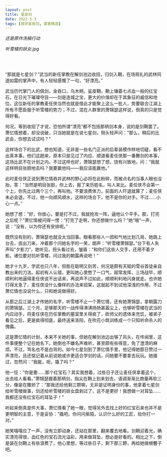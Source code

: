 ```yaml
---
layout: post
title: 星辰剑
date: 2022-5-3
tags: [我学星辰剑, 宴客精选]
---
```


*还是原作洗稿行动*

*听雪楼的妖女.jpg*

<br>
<br>


“那就是七星剑？”武当的新任掌教在解剑池边收招，归剑入鞘，在场观礼的武林同道如雷的掌声中，有人轻轻感慨了一句，“好漂亮。”

武当历代掌门人的佩剑，金吞口，乌木柄，鲨皮鞘，鞘上镶着七点血一般的红宝石，在日光下璀璨夺目——剑是连城之宝，更大的价值却在于其象征的威信和地位，这位新任的掌教麦任侠当然也就是借此才能聚上这么一批人，势要联合江湖上所有不愿臣服于听雪楼的势力；不过，混在人群里的萧锦瑟这样说，倒真的只是觉得好看。

何况，等到收招了才说，恐怕所谓“漂亮”都不包括那柄剑本身，说的是剑鞘罢了。萧忆情想着，却没说破，只当她就是在说七星剑，侧头轻声问：“那么，稍后的比武会，你想去试试吗？”

这样场合下的比武，想也知道，无非是一些名门正派的后辈装模作样地切磋，看不出真本事。他们这趟来，原本只是见过了内应、顺道看麦任侠那一番舞剑的本事，这场比武不在计划之内。不过这样也好，萧锦瑟想了想，饶有兴致地，问：“我就这样明目张胆地去吗？我要赢他吗——我应该能赢他。”

此时麦任侠正说到萧忆情吞并武林的野心必将在此粉碎，而被点名的当事人眼也没抬，答：“当然是明目张胆，你上去，报了来历姓名，叫人来比。麦任侠不会第一个上，你先比过两个三个，再叫他。不要浪费体力，前面的人吓退就算了；麦任侠未必会退，不过，他一向顺风顺水，这样的场合下，他不是你的对手。不过……小心一点。”

她想了想：“好，你放心，要是打不过，我就抢攻一阵，逼他认个平手。那，打完之后呢？”萧忆情被问得一愣：“打完了走啊，你还想做什么吗？”她“哦”一声，说：“没有，以为你还有安排呢。”

既然没有别的，萧锦瑟也就没太当回事。眼看那些人一团和气地比划几局，她跳上台去，拔出刀来，冲着那个问她名字的一笑，朗声：“听雪楼萧锦瑟。”台下有人失声叫“夕影刀”，她听见，扭头看过去，皱眉：“和你们这些人交手，还用不着夕影。诸位要对抗听雪楼，问过我的朝露再说吧！”

她才十九岁，学武也只八年，但胜在聪明又刻苦，何况是颇有天赋的雪谷首徒亲自教出来的刀法。起初有人认错，更叫她心里憋了一口气，超常发挥，三场战毕，顺顺利利地逼得麦任侠说不出话来，再说声不过如此，顺顺利利地闪身就走。也许她打得太急了，麦任侠没什么像样的办法来招架，这就起不到试他深浅的作用，不过萧忆情也没说什么，只和她说做得好。

从那之后江湖上才传她的名字，听雪楼不止一个萧忆情，还有她萧锦瑟，拿朝露刀的萧锦瑟。三个月，足够那天的一战传得沸沸扬扬甚嚣尘上，也够听雪楼在武当的内应动手，将麦任侠在历任掌教的墓室里关得疯了，砍师父的遗体来充饥，被弟子看见之后，更是疯得彻底，最终送来洛阳，在吹花小筑训练成一个只知听命杀人的傀儡。

这是萧忆情的计划，本来不关她的事，但她在解剑池边出够了风头，在传闻里，这件事便整个记在她名下。她倒也不嫌名声难听，甚至颇有些得意，免了澄清的麻烦。不过，骂名也不是白背的。如今七星剑到了萧忆情手里，他记得她那日赞过一声漂亮，且还惦记着从前说她或许更适合学剑的话，问她要不要拿去玩玩。她接过，忽然问：“我能，呃，撬了吗？”

他一怔：“你是要……那个红宝石？其实我想着，过些日子还让麦任侠拿着这个，出去给人看看。”萧锦瑟握着那柄剑，指尖在鞘上划来划去，语调渐渐比商量再软三分，像是在撒娇了：“那我还给他剩三颗嘛，无非是证明身份的事，他拿着七星剑给听雪楼做事，剑还给听雪楼的妖女盘剥过了，这不是更好！我想做一对耳坠……我都还没有红宝石的耳坠子！”

听起来倒真是件大事，萧忆情看了她一眼，觉得另外去找上好的红宝石来也并不是更明智的主意，于是妥协：“撬吧。你问问紫陌，认识什么好的工匠，给你打一对。”

她笑嘻嘻应了一声，没有立即动身，还站在那里，翻来覆去地看。剑鞘迎着光，确实漂亮得很，血红色的宝石流光溢彩，用来做耳坠，想必是好看的。相比之下，倒是装在剑鞘上有些浪费了，他心里想，等过些日子，剩下那三颗，再给她做根簪子吧。
